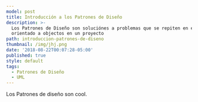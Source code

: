 ```yaml
---
model: post
title: Introducción a los Patrones de Diseño
description: >-
  Los Patrones de Diseño son soluciónes a problemas que se repiten en el diseño
  orientado a objectos en un proyecto
path: introduccion-patrones-de-diseno
thumbnail: /img/jhj.png
date: '2018-08-22T00:07:28-05:00'
published: true
style: default
tags:
  - Patrones de Diseño
  - UML
---
```

Los Patrones de diseño son cool.
